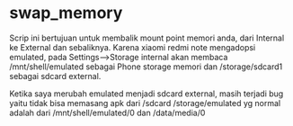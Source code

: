 swap_memory
===========
Scrip ini bertujuan untuk membalik mount point memori anda, dari Internal ke External dan sebaliknya. Karena xiaomi redmi note mengadopsi emulated, pada Settings-->Storage internal akan membaca /mnt/shell/emulated sebagai Phone storage memori dan /storage/sdcard1 sebagai sdcard external. 

Ketika saya merubah emulated menjadi sdcard external, masih terjadi bug yaitu tidak bisa memasang apk dari /sdcard /storage/emulated yg normal adalah dari /mnt/shell/emulated/0 dan /data/media/0
